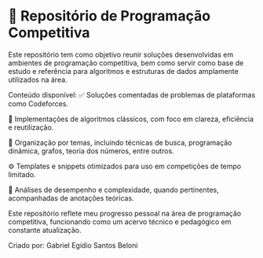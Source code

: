 # 🧠 Repositório de Programação Competitiva
Este repositório tem como objetivo reunir soluções desenvolvidas em ambientes de programação competitiva, bem como servir como base de estudo e referência para algoritmos e estruturas de dados amplamente utilizados na área.

Conteúdo disponível:
✅ Soluções comentadas de problemas de plataformas como Codeforces.

🧩 Implementações de algoritmos clássicos, com foco em clareza, eficiência e reutilização.

📂 Organização por temas, incluindo técnicas de busca, programação dinâmica, grafos, teoria dos números, entre outros.

⚙️ Templates e snippets otimizados para uso em competições de tempo limitado.

📝 Análises de desempenho e complexidade, quando pertinentes, acompanhadas de anotações teóricas.

Este repositório reflete meu progresso pessoal na área de programação competitiva, funcionando como um acervo técnico e pedagógico em constante atualização.

Criado por: Gabriel Egídio Santos Beloni 


